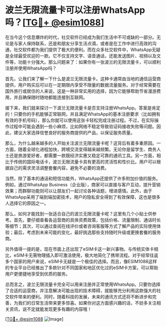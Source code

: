 # 波兰无限流量卡可以注册WhatsApp吗？[[TG💪+ @esim1088](https://t.me/s/esim1088)]

在当今这个信息爆炸的时代，社交软件已经成为我们生活中不可或缺的一部分。无论是与家人保持联系，还是和朋友分享生活点滴，或者是在工作中进行高效的沟通，社交软件都为我们提供了极大的便利。而在众多社交软件中，WhatsApp无疑是全球最受欢迎的一款。它不仅支持文字、语音通话，还能发送图片、视频以及文件等，功能十分强大。那么问题来了：如果你有一张波兰的无限流量卡，可以顺利注册并使用WhatsApp吗？

首先，让我们来了解一下什么是波兰无限流量卡。这种卡通常由当地的通信运营商提供，用户购买后可以在一定期限内享受不限量的数据流量服务。对于经常需要在国外旅行或居住的人来说，这是一种非常实用的选择，因为它能够帮助节省漫游费用，并且确保随时随地都能连接到互联网。

接下来，我们就来探讨一下波兰无限流量卡是否支持注册WhatsApp。答案是肯定的！只要你的手机能够正常联网，并且满足WhatsApp的基本注册要求（比如拥有有效的手机号码），那么你就可以使用这张卡轻松完成注册过程。不过，在实际操作过程中可能会遇到一些小麻烦，比如网络不稳定导致验证码接收失败等问题。因此，建议大家选择信誉良好的服务商提供的产品，以保证服务质量。

那么，为什么越来越多的人开始关注波兰无限流量卡呢？这背后有着多重原因。一方面，随着全球化进程加快，跨境交流变得越来越频繁。无论你是留学生、商务人士还是旅游爱好者，都需要一款既经济实惠又稳定可靠的通讯工具。另一方面，相比于传统的国际电话卡，波兰无限流量卡具有更高的灵活性和性价比。用户可以根据自己的需求灵活调整套餐内容，避免不必要的浪费。

当然，除了基本的通话和短信功能外，WhatsApp还提供了许多附加价值的服务。例如，通过WhatsApp Business（企业版），商家可以直接与客户互动，提升营销效果；而群聊功能则可以让朋友们一起讨论各种话题，增进感情。此外，由于WhatsApp采用了端到端加密技术，用户的隐私安全得到了有效保障，这也是很多人选择它的原因之一。

那么，如何才能找到一张适合自己的波兰无限流量卡呢？这里有几个小贴士供参考。首先，要仔细查看各运营商的具体资费政策，包括价格、流量限制、通话时长等细节；其次，可以通过查阅在线评价或者咨询客服等方式了解产品的实际使用体验；最后，考虑到未来可能的变化，最好挑选那些支持随时升级或更换套餐的服务商。

另外值得一提的是，现在市面上还出现了eSIM卡这一新兴事物。与传统实体卡相比，eSIM卡无需物理插入即可激活使用，极大地简化了携带流程。对于经常往返多个国家的用户来说，eSIM卡无疑是一个极佳的选择。而且，像ESIM1088这样的专业平台已经推出了多款针对不同国家和地区优化过的eSIM卡方案，可以帮助用户更便捷地享受到优质的服务。

总而言之，波兰无限流量卡完全可以用来注册并正常使用WhatsApp。只要你选择了合适的运营商，并注意解决可能出现的技术障碍，就能够充分利用这款强大的社交软件带来的便利。同时，随着科技的发展，未来的通讯方式还将不断进步和完善，为我们的日常生活带来更多惊喜。如果你对这方面感兴趣的话，不妨多关注相关资讯，说不定就能发现更多有趣的内容哦！

[[TG💪+ @esim1088](https://t.me/s/esim1088) ![Image](https://i.postimg.cc/4NQfJmqS/Snipaste-2025-05-13-00-14-12.png)]